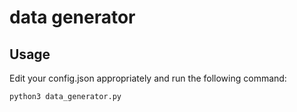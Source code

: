 # data generator

## Usage

Edit your config.json appropriately and run the following command:

```bash
python3 data_generator.py
```